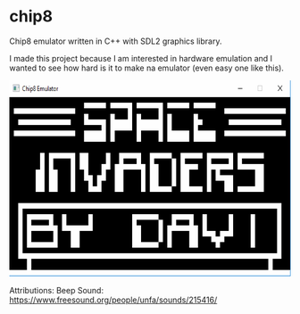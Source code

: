 # chip8
Chip8 emulator written in C++ with SDL2 graphics library.

I made this project because I am interested in hardware emulation and
I wanted to see how hard is it to make na emulator (even easy one like this).

<img src="invadersDemo.gif" alt="Chip8 Emulator - Space Invaders Demo" height="351" width="641" />

Attributions:
Beep Sound: https://www.freesound.org/people/unfa/sounds/215416/

